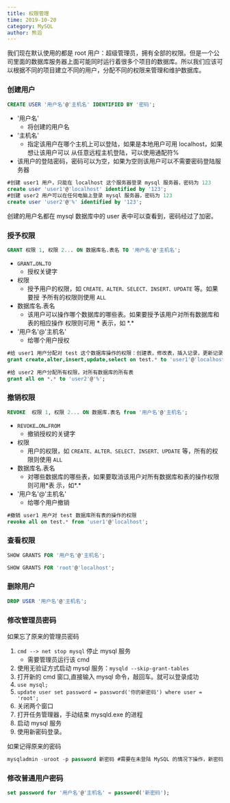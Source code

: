 ```yaml
---
title: 权限管理
time: 2019-10-20
category: MySQL
author: 熊滔
---
```


我们现在默认使用的都是 root 用户：超级管理员，拥有全部的权限。但是一个公司里面的数据库服务器上面可能同时运行着很多个项目的数据库。所以我们应该可以根据不同的项目建立不同的用户，分配不同的权限来管理和维护数据库。

### 创建用户

```sql
CREATE USER '用户名'@'主机名' IDENTIFIED BY '密码'; 
```

- '用户名' 
  - 将创建的用户名 
- '主机名' 
  - 指定该用户在哪个主机上可以登陆，如果是本地用户可用 localhost，如果想让该用户可以 从任意远程主机登陆，可以使用通配符% 
- 该用户的登陆密码，密码可以为空，如果为空则该用户可以不需要密码登陆服务器 

```sql
#创建 user1 用户，只能在 localhost 这个服务器登录 mysql 服务器，密码为 123 
create user 'user1'@'localhost' identified by '123'; 
#创建 user2 用户可以在任何电脑上登录 mysql 服务器，密码为 123 
create user 'user2'@'%' identified by '123'; 
```

创建的用户名都在 mysql 数据库中的 user 表中可以查看到，密码经过了加密。 

### 授予权限

```sql
GRANT 权限 1, 权限 2... ON 数据库名.表名 TO '用户名'@'主机名'; 
```

- `GRANT…ON…TO` 
  - 授权关键字 
- 权限
  - 授予用户的权限，如 `CREATE、ALTER、SELECT、INSERT、UPDATE` 等。如果要授 予所有的权限则使用 `ALL` 
- 数据库名.表名 
  - 该用户可以操作哪个数据库的哪些表。如果要授予该用户对所有数据库和表的相应操作 权限则可用 \* 表示，如 \*.\* 
- '用户名'@'主机名' 
  - 给哪个用户授权

```sql
#给 user1 用户分配对 test 这个数据库操作的权限：创建表，修改表，插入记录，更新记录，查询 
grant create,alter,insert,update,select on test.* to 'user1'@'localhost'; 
 
#给 user2 用户分配所有权限，对所有数据库的所有表  
grant all on *.* to 'user2'@'%'; 
```

### 撤销权限

```sql
REVOKE  权限 1, 权限 2... ON 数据库.表名 from '用户名'@'主机名'; 
```

- `REVOKE…ON…FROM `
  - 撤销授权的关键字 
- 权限 
  - 用户的权限，如 `CREATE、ALTER、SELECT、INSERT、UPDATE` 等，所有的权限则使用 `ALL` 
- 数据库名.表名 
  - 对哪些数据库的哪些表，如果要取消该用户对所有数据库和表的操作权限则可用\*表 示，如\*.\* 
- '用户名'@'主机名' 
  - 给哪个用户撤销  

```sql
#撤销 user1 用户对 test 数据库所有表的操作的权限 
revoke all on test.* from 'user1'@'localhost'; 
```

### 查看权限

```sql
SHOW GRANTS FOR '用户名'@'主机名'; 
```

```sql
SHOW GRANTS FOR 'root'@'localhost';
```

### 删除用户

```sql
DROP USER '用户名'@'主机名'; 
```

### 修改管理员密码

如果忘了原来的管理员密码

1. `cmd --> net stop mysql` 停止 mysql 服务
   - 需要管理员运行该 cmd
2. 使用无验证方式启动 mysql 服务：`mysqld --skip-grant-tables`
3. 打开新的 cmd 窗口,直接输入 mysql 命令，敲回车。就可以登录成功
4. `use mysql;`
5. `update user set password = password('你的新密码') where user = 'root';`
6. 关闭两个窗口
7. 打开任务管理器，手动结束 mysqld.exe 的进程
8. 启动 mysql 服务
9. 使用新密码登录。

如果记得原来的密码

```sql
mysqladmin -uroot -p password 新密码 #需要在未登陆 MySQL 的情况下操作，新密码不需要加上引号。 
```

### 修改普通用户密码 

```sql
set password for '用户名'@'主机名' = password('新密码'); 
```